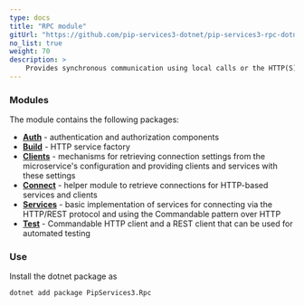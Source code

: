 ```yaml
---
type: docs
title: "RPC module"
gitUrl: "https://github.com/pip-services3-dotnet/pip-services3-rpc-dotnet"
no_list: true
weight: 70
description: > 
    Provides synchronous communication using local calls or the HTTP(S) protocol. It contains both server and client side implementations.
---
```


### Modules

The module contains the following packages:

- [**Auth**](auth) - authentication and authorization components
- [**Build**](build) - HTTP service factory
- [**Clients**](clients) - mechanisms for retrieving connection settings from the microservice's configuration and providing clients and services with these settings
- [**Connect**](connect) - helper module to retrieve connections for HTTP-based services and clients
- [**Services**](services) - basic implementation of services for connecting via the HTTP/REST protocol and using the Commandable pattern over HTTP
- [**Test**](test) -  Commandable HTTP client and a REST client that can be used for automated testing


### Use

Install the dotnet package as
```bash
dotnet add package PipServices3.Rpc
```
